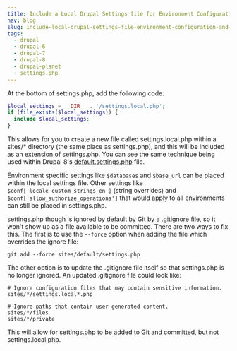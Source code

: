 ```yaml
---
title: Include a Local Drupal Settings file for Environment Configuration and Overrides
nav: blog
slug: include-local-drupal-settings-file-environment-configuration-and-overrides
tags:
  - drupal
  - drupal-6
  - drupal-7
  - drupal-8
  - drupal-planet
  - settings.php
---
```

At the bottom of settings.php, add the following code:

~~~php
$local_settings = __DIR__ . '/settings.local.php';
if (file_exists($local_settings)) {
  include $local_settings;
}
~~~

This allows for you to create a new file called settings.local.php within a sites/* directory (the same place as settings.php), and this will be included as an extension of settings.php. You can see the same technique being used within Drupal 8's [default.settings.php](http://cgit.drupalcode.org/drupal/tree/sites/default/default.settings.php#n621) file.

Environment specific settings like `$databases` and `$base_url` can be placed within the local settings file. Other settings like `$conf['locale_custom_strings_en']` (string overrides) and `$conf['allow_authorize_operations']` that would apply to all environments can still be placed in settings.php. 

settings.php though is ignored by default by Git by a .gitignore file, so it won't show up as a file available to be committed. There are two ways to fix this. The first is to use the `--force` option when adding the file which overrides the ignore file:

    git add --force sites/default/settings.php

The other option is to update the .gitignore file itself so that settings.php is no longer ignored. An updated .gitignore file could look like:

~~~
# Ignore configuration files that may contain sensitive information.
sites/*/settings.local*.php

# Ignore paths that contain user-generated content.
sites/*/files
sites/*/private
~~~

This will allow for settings.php to be added to Git and committed, but not settings.local.php.